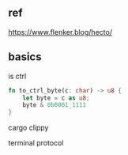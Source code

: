 ## ref
https://www.flenker.blog/hecto/


## basics

is ctrl
```rust
fn to_ctrl_byte(c: char) -> u8 {
    let byte = c as u8;
    byte & 0b0001_1111
}
```

cargo clippy


terminal protocol
